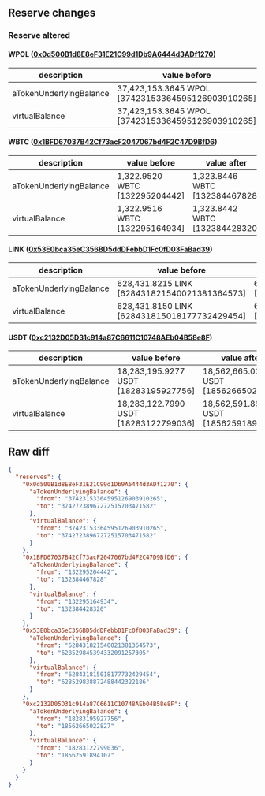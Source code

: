 ## Reserve changes

### Reserve altered

#### WPOL ([0x0d500B1d8E8eF31E21C99d1Db9A6444d3ADf1270](https://polygonscan.com/address/0x0d500B1d8E8eF31E21C99d1Db9A6444d3ADf1270))

| description | value before | value after |
| --- | --- | --- |
| aTokenUnderlyingBalance | 37,423,153.3645 WPOL [37423153364595126903910265] | 37,427,238.9672 WPOL [37427238967272515703471582] |
| virtualBalance | 37,423,153.3645 WPOL [37423153364595126903910265] | 37,427,238.9672 WPOL [37427238967272515703471582] |


#### WBTC ([0x1BFD67037B42Cf73acF2047067bd4F2C47D9BfD6](https://polygonscan.com/address/0x1BFD67037B42Cf73acF2047067bd4F2C47D9BfD6))

| description | value before | value after |
| --- | --- | --- |
| aTokenUnderlyingBalance | 1,322.9520 WBTC [132295204442] | 1,323.8446 WBTC [132384467828] |
| virtualBalance | 1,322.9516 WBTC [132295164934] | 1,323.8442 WBTC [132384428320] |


#### LINK ([0x53E0bca35eC356BD5ddDFebbD1Fc0fD03FaBad39](https://polygonscan.com/address/0x53E0bca35eC356BD5ddDFebbD1Fc0fD03FaBad39))

| description | value before | value after |
| --- | --- | --- |
| aTokenUnderlyingBalance | 628,431.8215 LINK [628431821540021381364573] | 628,529.8453 LINK [628529845394332091257305] |
| virtualBalance | 628,431.8150 LINK [628431815018177732429454] | 628,529.8388 LINK [628529838872488442322186] |


#### USDT ([0xc2132D05D31c914a87C6611C10748AEb04B58e8F](https://polygonscan.com/address/0xc2132D05D31c914a87C6611C10748AEb04B58e8F))

| description | value before | value after |
| --- | --- | --- |
| aTokenUnderlyingBalance | 18,283,195.9277 USDT [18283195927756] | 18,562,665.0228 USDT [18562665022827] |
| virtualBalance | 18,283,122.7990 USDT [18283122799036] | 18,562,591.8941 USDT [18562591894107] |


## Raw diff

```json
{
  "reserves": {
    "0x0d500B1d8E8eF31E21C99d1Db9A6444d3ADf1270": {
      "aTokenUnderlyingBalance": {
        "from": "37423153364595126903910265",
        "to": "37427238967272515703471582"
      },
      "virtualBalance": {
        "from": "37423153364595126903910265",
        "to": "37427238967272515703471582"
      }
    },
    "0x1BFD67037B42Cf73acF2047067bd4F2C47D9BfD6": {
      "aTokenUnderlyingBalance": {
        "from": "132295204442",
        "to": "132384467828"
      },
      "virtualBalance": {
        "from": "132295164934",
        "to": "132384428320"
      }
    },
    "0x53E0bca35eC356BD5ddDFebbD1Fc0fD03FaBad39": {
      "aTokenUnderlyingBalance": {
        "from": "628431821540021381364573",
        "to": "628529845394332091257305"
      },
      "virtualBalance": {
        "from": "628431815018177732429454",
        "to": "628529838872488442322186"
      }
    },
    "0xc2132D05D31c914a87C6611C10748AEb04B58e8F": {
      "aTokenUnderlyingBalance": {
        "from": "18283195927756",
        "to": "18562665022827"
      },
      "virtualBalance": {
        "from": "18283122799036",
        "to": "18562591894107"
      }
    }
  }
}
```